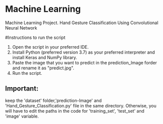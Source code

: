 # Machine Learning
Machine Learning Project. Hand Gesture Classification Using Convolutional Neural Network

#Instructions to run the script
1) Open the script in your preferred IDE.
2) Install Python (preferred version 3.7) as your preferred interpreter and install Keras and NumPy library.
3) Paste the image that you want to predict in the prediction_Image forder and rename it as "predict.jpg".
4) Run the script.

## Important: 
keep the 'dataset' folder,'prediction-Image' and 'Hand_Gesture_Classification.py' file in the same directory. Otherwise, you will have to edit the paths in the code for 'training_set', 'test_set' and 'image' variable.
